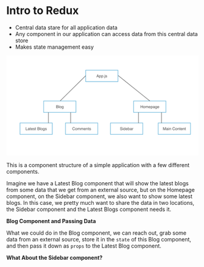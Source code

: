 # Intro to Redux

* Central data stare for all application data
* Any component in our application can access data from this central data store
* Makes state management easy

<kbd>![alt text](img/introredux.png "screenshot")</kbd>

This is a component structure of a simple application with a few different components.

Imagine we have a Latest Blog component that will show the latest blogs from some data that we get from an external source, but on the Homepage component, on the Sidebar component, we also want to show some latest blogs. In this case, we pretty much want to share the data in two locations, the Sidebar component and the Latest Blogs component needs it.

**Blog Component and Passing Data**

What we could do in the Blog component, we can reach out, grab some data from an external source, store it in the ```state``` of this Blog component, and then pass it down as ```props``` to the Latest Blog component.

**What About the Sidebar component?**

